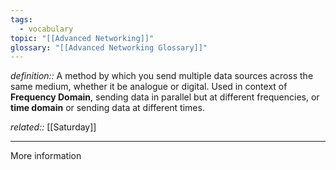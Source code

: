 ```yaml
---
tags:
  - vocabulary
topic: "[[Advanced Networking]]"
glossary: "[[Advanced Networking Glossary]]"
---
```

*definition::* A method by which you send multiple data sources across the same medium, whether it be analogue or digital. Used in context of **Frequency Domain**, sending data in parallel but at different frequencies, or **time domain** or sending data at different times. 

*related::* [[Saturday]]

---

More information